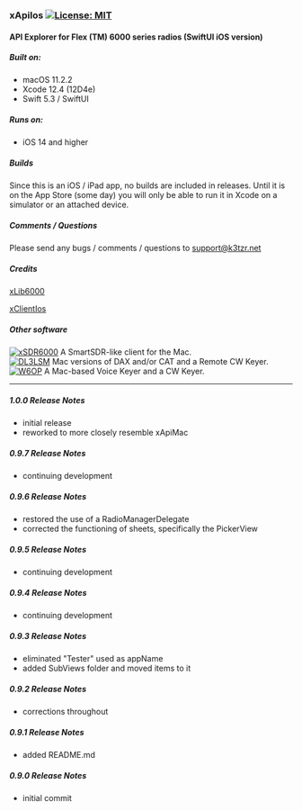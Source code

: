 ### xApiIos [![License: MIT](https://img.shields.io/badge/License-MIT-yellow.svg)](https://en.wikipedia.org/wiki/MIT_License)

#### API Explorer for Flex (TM) 6000 series radios (SwiftUI iOS version)

##### Built on:
*  macOS 11.2.2
*  Xcode 12.4 (12D4e) 
*  Swift 5.3 / SwiftUI

##### Runs on:
* iOS 14 and higher

##### Builds
Since this is an iOS / iPad app, no builds are included in releases. Until it is on the App Store (some day) you will only be able to run it in Xcode on a simulator or an attached device.

##### Comments / Questions
Please send any bugs / comments / questions to support@k3tzr.net

##### Credits
[xLib6000](https://github.com/K3TZR/xLib6000.git)

[xClientIos](https://github.com/K3TZR/xClientIos.git)

##### Other software
[![xSDR6000](https://img.shields.io/badge/K3TZR-xSDR6000-informational)]( https://github.com/K3TZR/xSDR6000) A SmartSDR-like client for the Mac.   
[![DL3LSM](https://img.shields.io/badge/DL3LSM-xDAX,_xCAT,_xKey-informational)](https://dl3lsm.blogspot.com) Mac versions of DAX and/or CAT and a Remote CW Keyer.  
[![W6OP](https://img.shields.io/badge/W6OP-xVoiceKeyer,_xCW-informational)](https://w6op.com) A Mac-based Voice Keyer and a CW Keyer.  

---
##### 1.0.0 Release Notes
* initial release
* reworked to more closely resemble xApiMac

##### 0.9.7 Release Notes
* continuing development

##### 0.9.6 Release Notes
* restored the use of a RadioManagerDelegate
* corrected the functioning of sheets, specifically the PickerView

##### 0.9.5 Release Notes
* continuing development

##### 0.9.4 Release Notes
* continuing development

##### 0.9.3 Release Notes
* eliminated "Tester" used as appName
* added SubViews folder and moved items to it

##### 0.9.2 Release Notes
* corrections throughout

##### 0.9.1 Release Notes
* added README.md

##### 0.9.0 Release Notes
* initial commit
